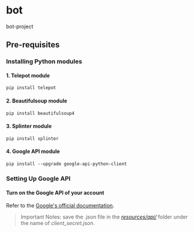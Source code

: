 # bot
bot-project

## Pre-requisites
### Installing Python modules

#### **1. Telepot module**
```
pip install telepot
```
	
#### **2. Beautifulsoup module**
```
pip install beautifulsoup4
```

#### **3. Splinter module**
```
pip install splinter
```

#### **4. Google API module**
```
pip install --upgrade google-api-python-client
```

### Setting Up Google API
#### **Turn on the Google API of your account**
Refer to the [Google's official documentation](https://developers.google.com/google-apps/calendar/quickstart/python).
> Important Notes: save the .json file in the *[resources/api/](resources/api)* folder under the name of *client_secret.json*.
